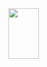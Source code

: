 <img src="https://github.com/ahmdmarzuki/utbk_learningapp/tree/master/ss/Screenshot_1702277342.png" height="100" width="60" >
